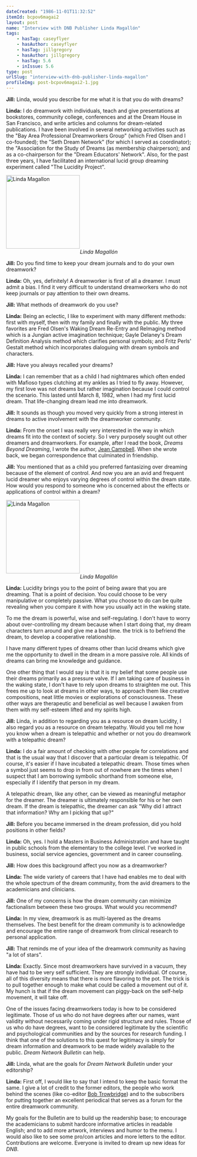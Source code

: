 ```yaml
---
dateCreated: "1986-11-01T11:32:52"
itemId: bcpov6magai2
layout: post
name: "Interview with DNB Publisher Linda Magallón"
tags:
    - hasTag: caseyflyer
    - hasAuthor: caseyflyer
    - hasTag: jillgregory
    - hasAuthor: jillgregory
    - hasTag: 5.6
    - inIssue: 5.6
type: post
urlSlug: "interview-with-dnb-publisher-linda-magallon"
profileImg: post-bcpov6magai2-1.jpg
---
```


**Jill:** Linda, would you describe for me what it is that you do with dreams?

**Linda:** I do dreamwork with individuals, teach and give presentations at bookstores, community college, conferences and at the Dream House in San Francisco, and write articles and columns for dream-related publications. I have been involved in several networking activities such as the "Bay Area Professional Dreamworkers Group" (which Fred Olsen and I co-founded); the "Seth Dream Network" (for which I served as coordinator); the "Association for the Study of Dreams (as membership chairperson); and as a co-chairperson for the "Dream Educators' Network". Also, for the past three years, I have facilitated an international lucid group dreaming experiment called "The Lucidity Project".

<img src="../images/post-bcpov6magai2-0.jpg" width="200" height="auto" alt="Linda Magallon"/>
<!--nopreview--><div style="text-align:center"><i>Linda Magallón</i></div><!--/nopreview-->

**Jill:** Do you find time to keep your dream journals and to do your own dreamwork?

**Linda:** Oh, yes, definitely! A dreamworker is first of all a dreamer. I must admit a bias. I find it very difficult to understand dreamworkers who do not keep journals or pay attention to their own dreams.

**Jill:** What methods of dreamwork do you use?

**Linda:** Being an eclectic, I like to experiment with many different methods: first with myself, then with my family and finally with the public. My three favorites are Fred Olsen's Waking Dream Re-Entry and Relmaging method which is a Jungian active imagination technique; Gayle Delaney's Dream Definition Analysis method which clarifies personal symbols; and Fritz Perls' Gestalt method which incorporates dialoguing with dream symbols and characters.

**Jill:** Have you always recalled your dreams?

**Linda:** I can remember that as a child I had nightmares which often ended with Mafioso types clutching at my ankles as I tried to fly away. However, my first love was not dreams but rather imagination because I could control the scenario. This lasted until March 8, 1982, when I had my first lucid dream. That life-changing dream lead me into dreamwork.

**Jill:** It sounds as though you moved very quickly from a strong interest in dreams to active involvement with the dreamworker community.

**Linda:** From the onset I was really very interested in the way in which dreams fit into the context of society. So I very purposely sought out other dreamers and dreamworkers. For example, after I read the book, _Dreams Beyond Dreaming_, I wrote the author, [Jean Campbell](../@jeancampbell). When she wrote back, we began correspondence that culminated in friendship.

**Jill:** You mentioned that as a child you preferred fantasizing over dreaming because of the element of control. And now you are an avid and frequent lucid dreamer who enjoys varying degrees of control within the dream state. How would you respond to someone who is concerned about the effects or applications of control within a dream?

<img src="../images/post-bcpov6magai2-1.jpg" width="200" height="auto" alt="Linda Magallon"/>
<!--nopreview--><div style="text-align:center"><i>Linda Magallón</i></div><!--/nopreview-->

**Linda:** Lucidity brings you to the point of being aware that you are dreaming. That is a point of decision. You could choose to be very manipulative or completely passive. What you choose to do can be quite revealing when you compare it with how you usually act in the waking state.

To me the dream is powerful, wise and self-regulating. I don't have to worry about over-controlling my dream because when I start doing that, my dream characters turn around and give me a bad time. the trick is to befriend the dream, to develop a cooperative relationship.

I have many different types of dreams other than lucid dreams which give me the opportunity to dwell in the dream in a more passive role. All kinds of dreams can bring me knowledge and guidance.

One other thing that I would say is that it is my belief that some people use their dreams primarily as a pressure valve. If I am taking care of business in the waking state, I don't have to rely upon dreams to straighten me out. This frees me up to look at dreams in other ways, to approach them like creative compositions, neat little movies or explorations of consciousness. These other ways are therapeutic and beneficial as well because I awaken from them with my self-esteem lifted and my spirits high.

**Jill:** Linda, in addition to regarding you as a resource on dream lucidity, I also regard you as a resource on dream telepathy. Would you tell me how you know when a dream is telepathic and whether or not you do dreamwork with a telepathic dream?

**Linda:** I do a fair amount of checking with other people for correlations and that is the usual way that I discover that a particular dream is telepathic. Of course, it's easier if I have incubated a telepathic dream. Those times when a symbol just seems to drop in from out of nowhere are the times when I suspect that I am borrowing symbolic shorthand from someone else, especially if I identify that person in my dream.

A telepathic dream, like any other, can be viewed as meaningful metaphor for the dreamer. The dreamer is ultimately responsible for his or her own dream. If the dream is telepathic, the dreamer can ask "Why did I attract that information? Why am I picking that up?"

**Jill:** Before you became immersed in the dream profession, did you hold positions in other fields?

**Linda:** Oh, yes. I hold a Masters in Business Administration and have taught in public schools from the elementary to the college level. I've worked in business, social service agencies, government and in career counseling.

**Jill:** How does this background affect you now as a dreamworker?

**Linda:** The wide variety of careers that I have had enables me to deal with the whole spectrum of the dream community, from the avid dreamers to the academicians and clinicians.

**Jill:** One of my concerns is how the dream community can minimize factionalism between these two groups. What would you recommend?

**Linda:** In my view, dreamwork is as multi-layered as the dreams themselves. The best benefit for the dream community is to acknowledge and encourage the entire range of dreamwork from clinical research to personal application.

**Jill:** That reminds me of your idea of the dreamwork community as having "a lot of stars".

**Linda:** Exactly. Since most dreamworkers have survived in a vacuum, they have had to be very self sufficient. They are strongly individual. Of course, all of this diversity means that there is more flavoring to the pot. The trick is to pull together enough to make what could be called a movement out of it. My hunch is that if the dream movement can piggy-back on the self-help movement, it will take off.

One of the issues facing dreamworkers today is how to be considered legitimate. Those of us who do not have degrees after our names, want validity without necessarily coming under rigid structure and rules. Those of us who do have degrees, want to be considered legitimate by the scientific and psychological communities and by the sources for research funding. I think that one of the solutions to this quest for legitimacy is simply for dream information and dreamwork to be made widely available to the public. _Dream Network Bulletin_ can help.

**Jill:** Linda, what are the goals for _Dream Network Bulletin_ under your editorship?

**Linda:** First off, I would like to say that I intend to keep the basic format the same. I give a lot of credit to the former editors, the people who work behind the scenes (like co-editor [Bob Trowbridge](../@bobtrowbridge)) and to the subscribers for putting together an excellent periodical that serves as a forum for the entire dreamwork community.

My goals for the Bulletin are to build up the readership base; to encourage the academicians to submit hardcore informative articles in readable English; and to add more artwork, interviews and humor to the menu. I would also like to see some pro/con articles and more letters to the editor. Contributions are welcome. Everyone is invited to dream up new ideas for _DNB_.
